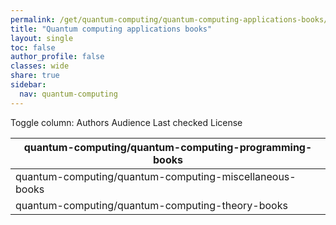 ```yaml
---
permalink: /get/quantum-computing/quantum-computing-applications-books/
title: "Quantum computing applications books"
layout: single
toc: false
author_profile: false
classes: wide
share: true
sidebar:
  nav: quantum-computing
---
```


<div class="table_cols_toggles">
Toggle column: <a class="toggle-vis btn btn--danger" data-column="3">Authors</a> <a class="toggle-vis btn btn--danger" data-column="5">Audience</a> <a class="toggle-vis btn btn--danger" data-column="8">Last checked</a> <a class="toggle-vis btn btn--danger" data-column="9">License</a>
</div>
<table class="display" style="width:100%">
<thead>
<tr>
    <th>quantum-computing/quantum-computing-programming-books</th>
</tr>
</thead>
<tbody>
<tr>
    <td>quantum-computing/quantum-computing-miscellaneous-books</td>
</tr>
<tr>
    <td>quantum-computing/quantum-computing-theory-books</td>
</tr>
<tfoot>
<tr>
    <td></td>
</tr>
</tfoot>
